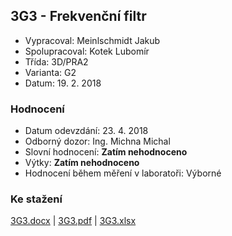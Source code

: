 ## 3G3 - Frekvenční filtr
 - Vypracoval: Meinlschmidt Jakub
 - Spolupracoval: Kotek Lubomír
 - Třída: 3D/PRA2
 - Varianta: G2
 - Datum: 19. 2. 2018

### Hodnocení
 - Datum odevzdání: 23. 4. 2018
 - Odborný dozor: Ing. Michna Michal
 - Slovní hodnocení: **Zatím nehodnoceno**
 - Výtky: **Zatím nehodnoceno**
 - Hodnocení během měření v laboratoři: Výborné
     
### Ke stažení
[3G3.docx](https://github.com/jmeinlschmidt/mereni-sps-cl/blob/master/3G/3G3/3G3.docx) | [3G3.pdf](https://github.com/jmeinlschmidt/mereni-sps-cl/blob/master/3G/3G3/3G3.pdf) | [3G3.xlsx](https://github.com/jmeinlschmidt/mereni-sps-cl/blob/master/3G/3G3/3G3.xlsx)
